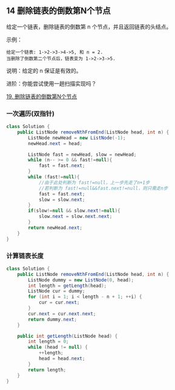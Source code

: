 ## 14 删除链表的倒数第N个节点


给定一个链表，删除链表的倒数第 n 个节点，并且返回链表的头结点。

示例：

```
给定一个链表: 1->2->3->4->5, 和 n = 2.
当删除了倒数第二个节点后，链表变为 1->2->3->5.
```

说明：给定的 n 保证是有效的。

进阶：你能尝试使用一趟扫描实现吗？

[19. 删除链表的倒数第N个节点](https://leetcode-cn.com/problems/remove-nth-node-from-end-of-list/)



### 一次遍历(双指针)

```java
class Solution {
    public ListNode removeNthFromEnd(ListNode head, int n) {
        ListNode newHead = new ListNode(-1);
        newHead.next = head;

        ListNode fast = newHead, slow = newHead;
        while (n-- >= 0 && fast!=null){
            fast = fast.next;
        }
        while (fast!=null){ 
            //由于此处判断为 fast!=null，上一步先走了n+1步
            //若判断为 fast!=null&&fast.next!=null，则只需走n步
            fast = fast.next;
            slow = slow.next;
        }
        if(slow!=null && slow.next!=null){
            slow.next = slow.next.next;
        }
        return newHead.next;
    }
}
```


### 计算链表长度

```java
class Solution {
    public ListNode removeNthFromEnd(ListNode head, int n) {
        ListNode dummy = new ListNode(0, head);
        int length = getLength(head);
        ListNode cur = dummy;
        for (int i = 1; i < length - n + 1; ++i) {
            cur = cur.next;
        }
        cur.next = cur.next.next;
        return dummy.next;
    }

    public int getLength(ListNode head) {
        int length = 0;
        while (head != null) {
            ++length;
            head = head.next;
        }
        return length;
    }
}
```
